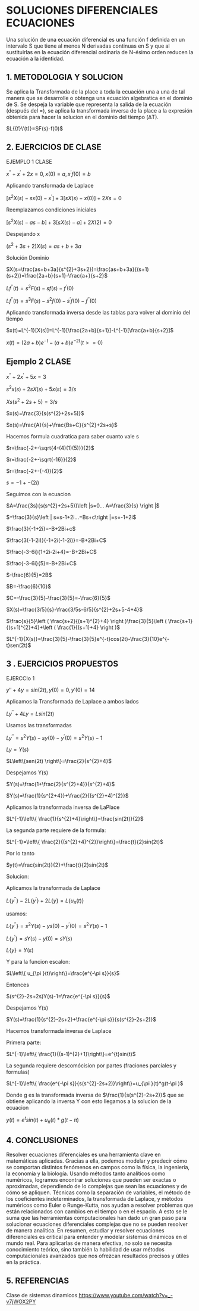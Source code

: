 # SOLUCIONES DIFERENCIALES ECUACIONES
Una solución de una ecuación diferencial es una función f definida en un intervalo S que tiene al menos N derivadas continuas en S y que al sustituirlas en la ecuación diferencial ordinaria de N-ésimo orden reducen la ecuación a la identidad.
## 1. METODOLOGIA Y SOLUCION 
Se aplica la Transformada de la place a toda la ecuación una a una de tal manera que se desarrolle o obtenga una ecuación algebratica en el dominio de S. Se despeja la variable que representa la salida de la ecuación (después del =), se aplica la transformada inversa de la place a la expresión obtenida para hacer la solucion en el dominio del tiempo (ΔT).

$L{{f}\'(t)}=SF(s)-f(0)$

## 2. EJERCICIOS DE CLASE

EJEMPLO 1 CLASE

$x^{''}+x^{'}+2x=0,      x(0)=a,  x^{'}f(0)=b$

Aplicando transformada de Laplace

$[s^{2}X(s)-sx(0)-x^{'}]+3[sX(s)-x(0)]+2Xs=0$

Reemplazamos condiciones iniciales

$[s^{2}X(s)-as-b]+3[sX(s)-a]+2X(2)=0$

Despejando x

$(s^{2}+3s+2)X(s)=as+b+3a$

Solución Dominio

$X(s=\frac{as+b+3a}{s^{2}+3s+2})=\frac{as+b+3a}{(s+1)(s+2)}=\frac{2a+b}{s+1}-\frac{a+}{s+2}$

$L{f^{''}(t)}=s^{2}F(s)-sf(s)-f^{'}(0)$

$L{f^{''}(t)}=s^{3}F(s)-s^{2}f(0)-s^{'}f(0)-f^{''}(0)$

Aplicando transformada inversa  desde las tablas para volver al dominio del tiempo

$x(t)=L^{-1}[X(s)]=L^{-1}[\frac{2a+b}{s+1}]-L^{-1}[\frac{a+b}{s+2}]$

$x(t)=(2a+b)e^{-t}-(a+b)e^{-2t}              (t>=0)$

## Ejemplo 2 CLASE

$x^{''}+2x^{'}+5x=3$

$s^{2}x(s)+2sX(s)+5x(s)=3/s$

$Xs(s^{2}+2s+5)=3/s$

$x(s)=\frac{3}{s(s^{2}+2s+5)}$

$x(s)=\frac{A}{s}+\frac{Bs+C}{s^{2}+2s+s}$

Hacemos formula cuadratica para saber cuanto vale s

$r=\frac{-2+-\sqrt{4-(4)(1)(5)}}{2}$

$r=\frac{-2+-\sqrt{-16}}{2}$

$r=\frac{-2+-(-4)}{2}$

$s=-1+-(2i)$

Seguimos con la ecuacion

$A=\frac{3s}{s(s^{2}+2s+5)}\left |s=0...  A=\frac{3}{s} \right |$

$=\frac{3}{s}\left | s=s-1+2i...=Bs+c\right |=s=-1+2i$

$\frac{3}{-1+2i}=-B+2Bi+c$

$\frac{3(-1-2i)}{-1+2i(-1-2i)}=-B+2Bi+C$

$\frac{-3-6i}{1+2i-2i+4}=-B+2Bi+C$

$\frac{-3-6i}{5}=-B+2Bi+C$

$-\frac{6}{5}=2B$

$B=-\frac{6}{10}$

$C=-\frac{3}{5}-\frac{3}{5}=-\frac{6}{5}$

$X(s)=\frac{3/5}{s}-\frac{3/5s-6/5}{s^{2}+2s+5-4+4}$

$\frac{s}{5}\left ( \frac{s+2}{(s+1)^{2}+4} \right )\frac{3}{5}\left ( \frac{s+1}{(s+1)^{2}+4}+\left ( \frac{1}{(s+1)+4} \right )$

$L^{-1}{X(s)}=\frac{3}{5}-\frac{3}{5}e^{-t}cos(2t)-\frac{3}{10}e^{-t}sen(2t)$

## 3 . EJERCICIOS PROPUESTOS

EJERCCIo 1

$y′′+4y=sin(2t),           y(0)=0,          y′(0)=14$

Aplicamos la Transformada de Laplace a ambos lados

$L{y^{''}}+4L{y}=L{sin(2t)}$

Usamos las transformadas

$L{y^{′′}}=s^{2}Y(s)−sy(0)−y^{'}(0)=s^{2}Y(s)-1$

$L{y}=Y(s)$

$L\left\{sen(2t) \right\}=\frac{2}{s^{2}+4}$

Despejamos Y(s)

$Y(s)=\frac{1+\frac{2}{s^{2}+4}}{s^{2}+4}$

$Y(s)=\frac{1}{s^{2+4}}+\frac{2}{(s^{2}+4)^{2}}$

Aplicamos la transformada inversa de LaPlace

$L^{-1}\left\{ \frac{1}{s^{2}+4}\right\}=\frac{sin(2t)}{2}$

La segunda parte requiere de la formula:

$L^{-1}=\left\{ \frac{2}{(s^{2}+4)^{2}}\right\}=\frac{t}{2}sin(2t)$

Por lo tanto

$y(t)=\frac{sin(2t)}{2}+\frac{t}{2}sin(2t)$

Solucion:

Aplicamos la transformada de Laplace

$L\left\{ y^{''}\right\}-2L\left\{ y^{'}\right\}+2L\left\{ y\right\}=L\left\{ u_{\pi }(t)\right\}$

usamos:

$L\left\{ y^{''}\right\}=s^{2}Y(s)-ys(0)-y^{'}(0)=s^{2}Y(s)-1$

$L\left\{ y^{'}\right\}=sY(s)-y(0)=sY(s)$

$L\left\{ y\right\}=Y(s)$

Y para la funcion escalon:

$L\left\{ u_{\pi }(t)\right\}=\frac{e^{-\pi s}}{s}$

Entonces

$(s^{2}-2s+2s)Y(s)-1=\frac{e^{-\pi s}}{s}$

Despejamos Y(s)

$Y(s)=\frac{1}{s^{2}-2s+2}+\frac{e^{-\pi s}}{s(s^{2}-2s+2)}$


Hacemos transformada inversa de Laplace

Primera parte:

$L^{-1}\left\{ \frac{1}{(s-1)^{2}+1}\right\}=e^{t}sin(t)$


La segunda requiere descomócision por partes (fraciones parciales y formulas)

$L^{-1}\left\{ \frac{e^{-\pi s}}{s(s^{2}-2s+2)}\right\}=u_{\pi }(t)*g(t-\pi )$

Donde g es la transformada inversa de $\frac{1}{s(s^{2}-2s+2)}$ que se obtiene aplicando la inversa
Y con esto llegamos a la solucion de la ecuacion

$y(t)=e^{t}sin(t)+u_{\pi }(t)*g(t-\pi )$


## 4. CONCLUSIONES 

Resolver ecuaciones diferenciales es una herramienta clave en matemáticas aplicadas. Gracias a ella, podemos modelar y predecir cómo se comportan distintos fenómenos en campos como la física, la ingeniería, la economía y la biología. Usando métodos tanto analíticos como numéricos, logramos encontrar soluciones que pueden ser exactas o aproximadas, dependiendo de lo complejas que sean las ecuaciones y de cómo se apliquen.
Técnicas como la separación de variables, el método de los coeficientes indeterminados, la transformada de Laplace, y métodos numéricos como Euler o Runge-Kutta, nos ayudan a resolver problemas que están relacionados con cambios en el tiempo o en el espacio. A esto se le suma que las herramientas computacionales han dado un gran paso para solucionar ecuaciones diferenciales complejas que no se pueden resolver de manera analítica.
En resumen, estudiar y resolver ecuaciones diferenciales es critical para entender y modelar sistemas dinámicos en el mundo real. Para aplicarlas de manera efectiva, no solo se necesita conocimiento teórico, sino también la habilidad de usar métodos computacionales avanzados que nos ofrezcan resultados precisos y útiles en la práctica.

## 5. REFERENCIAS

Clase de sistemas dinamicos
https://www.youtube.com/watch?v=_-v7jWOX2PY


